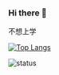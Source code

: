 ### Hi there 👋

不想上学

[![Top Langs](https://github-readme-stats.vercel.app/api/top-langs/?username=kingfiox&hide=Jupyter+Notebook,Typst)](https://github.com/anuraghazra/github-readme-stats)

![status](https://github-readme-stats.vercel.app/api?username=KINGFIOX&show_icons=true)

